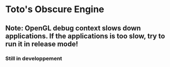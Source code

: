 
# Toto's Obscure Engine
## Note: OpenGL debug context slows down applications. If the applications is too slow, try to run it in release mode!
### Still in developpement
